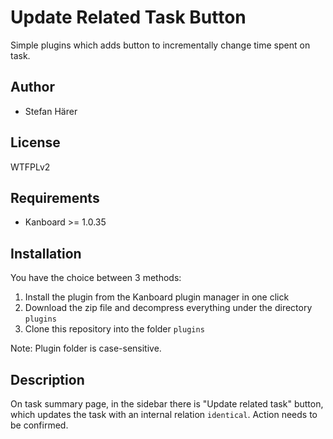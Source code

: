 Update Related Task Button
==============================

Simple plugins which adds button to incrementally change time spent on task.


Author
------

- Stefan Härer


License
-------

WTFPLv2


Requirements
------------

- Kanboard >= 1.0.35


Installation
------------

You have the choice between 3 methods:

1. Install the plugin from the Kanboard plugin manager in one click
2. Download the zip file and decompress everything under the directory `plugins`
3. Clone this repository into the folder `plugins`

Note: Plugin folder is case-sensitive.


Description
-------------

On task summary page, in the sidebar there is "Update related task" button, which updates the task with an internal relation `identical`. Action needs to be confirmed.
